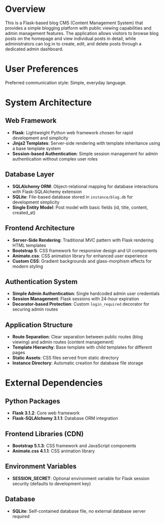 # Overview

This is a Flask-based blog CMS (Content Management System) that provides a simple blogging platform with public viewing capabilities and admin management features. The application allows visitors to browse blog posts on the homepage and view individual posts in detail, while administrators can log in to create, edit, and delete posts through a dedicated admin dashboard.

# User Preferences

Preferred communication style: Simple, everyday language.

# System Architecture

## Web Framework
- **Flask**: Lightweight Python web framework chosen for rapid development and simplicity
- **Jinja2 Templates**: Server-side rendering with template inheritance using a base template system
- **Session-based Authentication**: Simple session management for admin authentication without complex user roles

## Database Layer
- **SQLAlchemy ORM**: Object-relational mapping for database interactions with Flask-SQLAlchemy extension
- **SQLite**: File-based database stored in `instance/blog.db` for development simplicity
- **Single Entity Model**: Post model with basic fields (id, title, content, created_at)

## Frontend Architecture
- **Server-Side Rendering**: Traditional MVC pattern with Flask rendering HTML templates
- **Bootstrap 5**: CSS framework for responsive design and UI components
- **Animate.css**: CSS animation library for enhanced user experience
- **Custom CSS**: Gradient backgrounds and glass-morphism effects for modern styling

## Authentication System
- **Simple Admin Authentication**: Single hardcoded admin user credentials
- **Session Management**: Flask sessions with 24-hour expiration
- **Decorator-based Protection**: Custom `login_required` decorator for securing admin routes

## Application Structure
- **Route Separation**: Clear separation between public routes (blog viewing) and admin routes (content management)
- **Template Hierarchy**: Base template with child templates for different pages
- **Static Assets**: CSS files served from static directory
- **Instance Directory**: Automatic creation for database file storage

# External Dependencies

## Python Packages
- **Flask 3.1.2**: Core web framework
- **Flask-SQLAlchemy 3.1.1**: Database ORM integration

## Frontend Libraries (CDN)
- **Bootstrap 5.1.3**: CSS framework and JavaScript components
- **Animate.css 4.1.1**: CSS animation library

## Environment Variables
- **SESSION_SECRET**: Optional environment variable for Flask session security (defaults to development key)

## Database
- **SQLite**: Self-contained database file, no external database server required